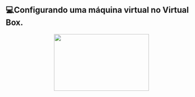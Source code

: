 
## :computer:Configurando uma máquina virtual no Virtual Box.
<div align ="center"><img src="https://img.olhardigital.com.br/wp-content/uploads/2018/12/20181220114822-860x450.jpg" width ="250" height ="150" /></div>

